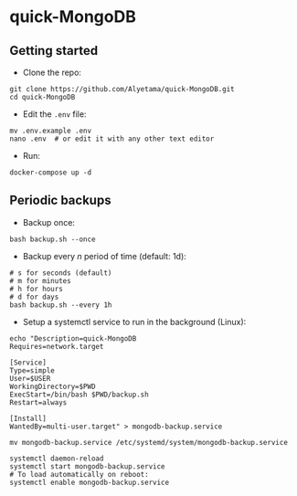 # quick-MongoDB


## Getting started

- Clone the repo:

```shell
git clone https://github.com/Alyetama/quick-MongoDB.git
cd quick-MongoDB
```

- Edit the `.env` file:

```shell
mv .env.example .env
nano .env  # or edit it with any other text editor
```

- Run:

```shell
docker-compose up -d
```

## Periodic backups

- Backup once:

```shell
bash backup.sh --once
```

- Backup every *n* period of time (default: 1d):

```shell
# s for seconds (default)
# m for minutes
# h for hours
# d for days
bash backup.sh --every 1h
```

- Setup a systemctl service to run in the background (Linux):

```shell
echo "Description=quick-MongoDB
Requires=network.target

[Service]
Type=simple
User=$USER
WorkingDirectory=$PWD
ExecStart=/bin/bash $PWD/backup.sh
Restart=always

[Install]
WantedBy=multi-user.target" > mongodb-backup.service

mv mongodb-backup.service /etc/systemd/system/mongodb-backup.service

systemctl daemon-reload
systemctl start mongodb-backup.service
# To load automatically on reboot:
systemctl enable mongodb-backup.service
```
